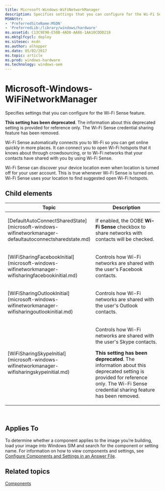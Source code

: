 ```yaml
---
title: Microsoft-Windows-WiFiNetworkManager
description: Specifies settings that you can configure for the Wi-Fi Sense feature.
MSHAttr:
- 'PreferredSiteName:MSDN'
- 'PreferredLib:/library/windows/hardware'
ms.assetid: C13C9E90-E50B-4AD8-AA86-1AA10CDDD218
ms.mktglfcycl: deploy
ms.sitesec: msdn
ms.author: alhopper
ms.date: 05/02/2017
ms.topic: article
ms.prod: windows-hardware
ms.technology: windows-oem
---
```


# Microsoft-Windows-WiFiNetworkManager


Specifies settings that you can configure for the Wi-Fi Sense feature.

**This setting has been deprecated**. The information about this deprecated setting is provided for reference only. The Wi-Fi Sense credential sharing feature has been removed.

Wi-Fi Sense automatically connects you to Wi-Fi so you can get online quickly in more places. It can connect you to open Wi-Fi hotspots that it knows about through crowdsourcing, or to Wi-Fi networks that your contacts have shared with you by using Wi-Fi Sense.

Wi-Fi Sense can discover your device location even when location is turned off for your user account. This is true whenever Wi-Fi Sense is turned on. Wi-Fi Sense uses your location to find suggested open Wi-Fi hotspots.

## Child elements


<table>
<colgroup>
<col width="50%" />
<col width="50%" />
</colgroup>
<thead>
<tr class="header">
<th>Topic</th>
<th>Description</th>
</tr>
</thead>
<tbody>
<tr class="odd">
<td><p>[DefaultAutoConnectSharedState](microsoft-windows-wifinetworkmanager-defaultautoconnectsharedstate.md)</p></td>
<td><p>If enabled, the OOBE <strong>Wi-Fi Sense</strong> checkbox to share networks with contacts will be checked.</p></td>
</tr>
<tr class="even">
<td><p>[WiFiSharingFacebookInitial](microsoft-windows-wifinetworkmanager-wifisharingfacebookinitial.md)</p></td>
<td><p>Controls how Wi-Fi networks are shared with the user's Facebook contacts.</p></td>
</tr>
<tr class="odd">
<td><p>[WiFiSharingOutlookInitial](microsoft-windows-wifinetworkmanager-wifisharingoutlookinitial.md)</p></td>
<td><p>Controls how Wi-Fi networks are shared with the user's Outlook contacts.</p></td>
</tr>
<tr class="even">
<td><p>[WiFiSharingSkypeInitial](microsoft-windows-wifinetworkmanager-wifisharingskypeinitial.md)</p></td>
<td><p>Controls how Wi-Fi networks are shared with the user's Skype contacts.</p>
<p><strong>This setting has been deprecated</strong>. The information about this deprecated setting is provided for reference only. The Wi-Fi Sense credential sharing feature has been removed.</p></td>
</tr>
</tbody>
</table>

 

## Applies To


To determine whether a component applies to the image you’re building, load your image into Windows SIM and search for the component or setting name. For information on how to view components and settings, see [Configure Components and Settings in an Answer File](https://msdn.microsoft.com/library/windows/hardware/dn915078).

## Related topics


[Components](components-b-unattend.md)

 

 







